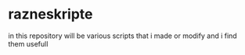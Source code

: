 # razneskripte
in this repository will be various scripts that i made or modify and i find them usefull
